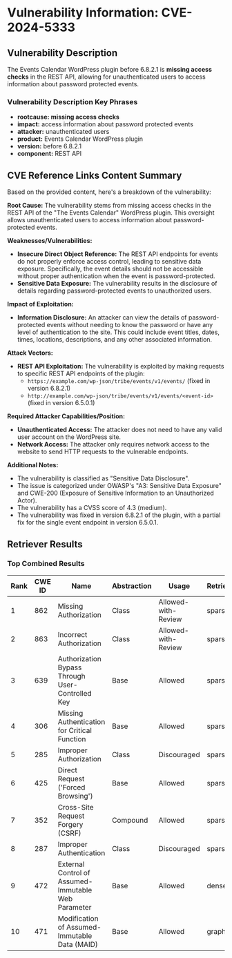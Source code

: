 # Vulnerability Information: CVE-2024-5333

## Vulnerability Description
The Events Calendar WordPress plugin before 6.8.2.1 is **missing access checks** in the REST API, allowing for unauthenticated users to access information about password protected events.

### Vulnerability Description Key Phrases
- **rootcause:** **missing access checks**
- **impact:** access information about password protected events
- **attacker:** unauthenticated users
- **product:** Events Calendar WordPress plugin
- **version:** before 6.8.2.1
- **component:** REST API

## CVE Reference Links Content Summary
Based on the provided content, here's a breakdown of the vulnerability:

**Root Cause:** The vulnerability stems from missing access checks in the REST API of the "The Events Calendar" WordPress plugin. This oversight allows unauthenticated users to access information about password-protected events.

**Weaknesses/Vulnerabilities:**
*   **Insecure Direct Object Reference:** The REST API endpoints for events do not properly enforce access control, leading to sensitive data exposure. Specifically, the event details should not be accessible without proper authentication when the event is password-protected.
*   **Sensitive Data Exposure:** The vulnerability results in the disclosure of details regarding password-protected events to unauthorized users.

**Impact of Exploitation:**
*   **Information Disclosure:** An attacker can view the details of password-protected events without needing to know the password or have any level of authentication to the site. This could include event titles, dates, times, locations, descriptions, and any other associated information.

**Attack Vectors:**
*   **REST API Exploitation:** The vulnerability is exploited by making requests to specific REST API endpoints of the plugin:
    *   `https://example.com/wp-json/tribe/events/v1/events/` (fixed in version 6.8.2.1)
    *  `http://example.com/wp-json/tribe/events/v1/events/<event-id>` (fixed in version 6.5.0.1)

**Required Attacker Capabilities/Position:**
*   **Unauthenticated Access:** The attacker does not need to have any valid user account on the WordPress site.
*   **Network Access:** The attacker only requires network access to the website to send HTTP requests to the vulnerable endpoints.

**Additional Notes:**
*   The vulnerability is classified as "Sensitive Data Disclosure".
*   The issue is categorized under OWASP's "A3: Sensitive Data Exposure" and CWE-200 (Exposure of Sensitive Information to an Unauthorized Actor).
*   The vulnerability has a CVSS score of 4.3 (medium).
*   The vulnerability was fixed in version 6.8.2.1 of the plugin, with a partial fix for the single event endpoint in version 6.5.0.1.

## Retriever Results

### Top Combined Results

| Rank | CWE ID | Name | Abstraction | Usage  | Retrievers | Individual Scores |
|------|--------|------|-------------|-------|------------|-------------------|
| 1 | 862 | Missing Authorization | Class | Allowed-with-Review | sparse | 0.236 |
| 2 | 863 | Incorrect Authorization | Class | Allowed-with-Review | sparse | 0.214 |
| 3 | 639 | Authorization Bypass Through User-Controlled Key | Base | Allowed | sparse | 0.211 |
| 4 | 306 | Missing Authentication for Critical Function | Base | Allowed | sparse | 0.210 |
| 5 | 285 | Improper Authorization | Class | Discouraged | sparse | 0.207 |
| 6 | 425 | Direct Request ('Forced Browsing') | Base | Allowed | sparse | 0.198 |
| 7 | 352 | Cross-Site Request Forgery (CSRF) | Compound | Allowed | sparse | 0.198 |
| 8 | 287 | Improper Authentication | Class | Discouraged | sparse | 0.192 |
| 9 | 472 | External Control of Assumed-Immutable Web Parameter | Base | Allowed | dense | 0.465 |
| 10 | 471 | Modification of Assumed-Immutable Data (MAID) | Base | Allowed | graph | 0.002 |

